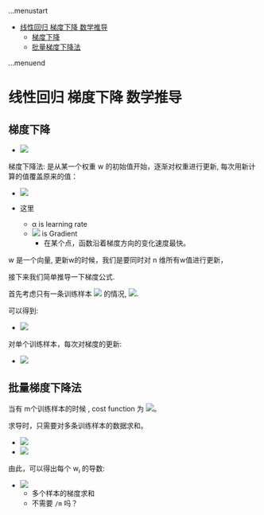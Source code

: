 ...menustart

- [线性回归 梯度下降 数学推导](#e28d21841f0baf693d9bd91107d5dfd9)
    - [梯度下降](#b1f126ef3b67138c7e19176b361e6857)
    - [批量梯度下降法](#94dde0a8dbe1f4313139f9952c5c55f5)

...menuend


<h2 id="e28d21841f0baf693d9bd91107d5dfd9"></h2>


# 线性回归 梯度下降 数学推导

<h2 id="b1f126ef3b67138c7e19176b361e6857"></h2>


## 梯度下降

- ![](https://juejin.im/equation?tex=f(%5Cboldsymbol%7Bx_i%7D)%20%3D%20%5Cboldsymbol%7Bw%7D%5ET%20%5Cboldsymbol%7Bx_i%7D)

梯度下降法: 是从某一个权重 w 的初始值开始，逐渐对权重进行更新, 每次用新计算的值覆盖原来的值： 

- ![](https://juejin.im/equation?tex=w_j%20%3A%3D%20w_j%20-%20%5Calpha%20%5Cfrac%20%5Cpartial%20%7B%5Cpartial%7Bw_j%7D%7DJ(%5Cboldsymbol%7Bw%7D))

- 这里
    - α is learning rate
    - ![](https://juejin.im/equation?tex=%5Cfrac%20%5Cpartial%20%7B%5Cpartial%7Bw_j%7D%7DJ(%5Cboldsymbol%7Bw%7D)) is Gradient
        - 在某个点，函数沿着梯度方向的变化速度最快。

w 是一个向量, 更新w的时候，我们是要同时对 n 维所有w值进行更新，

接下来我们简单推导一下梯度公式.

首先考虑只有一条训练样本 ![](https://juejin.im/equation?tex=(%5Cboldsymbol%7Bx_i%7D%2C%20y_j))  的情况, ![](https://juejin.im/equation?tex=J(w)%3D%5Cfrac%7B1%7D%7B2%7D(f(%5Cboldsymbol%7Bx_i%7D)-y_i)%5E2).

可以得到:

- ![](https://juejin.im/equation?tex=%5Cbegin%7Baligned%7D%0A%5Cfrac%20%5Cpartial%20%7B%5Cpartial%20w_j%7DJ(%5Cboldsymbol%7Bw%7D)%20%26%20%3D%20%5Cfrac%20%5Cpartial%20%7B%5Cpartial%20w_j%7D%20%5Cfrac%20%2012(f(%5Cboldsymbol%7Bx_i%7D)-y_i)%5E2%5C%5C%0A%26%20%3D%202%20%5Ccdot%5Cfrac%2012(f(%5Cboldsymbol%7Bx_i%7D)-y_i)%5Ccdot%20%5Cfrac%20%5Cpartial%20%7B%5Cpartial%20w_j%7D%20%20(f(%5Cboldsymbol%7Bx_i%7D)-y_i)%20%5C%5C%0A%26%20%3D%20(f(%5Cboldsymbol%7Bx_i%7D)-y_i)%5Ccdot%20%5Cfrac%20%5Cpartial%20%7B%5Cpartial%20w_j%7D(%5Csum%5En_%7Bj%3D0%7D%20w_jx_%7Bi%2Cj%7D-y_i)%20%5C%5C%0A%26%20%3D%20(f(%5Cboldsymbol%7Bx_i%7D)-y_i)%20x_%7Bi%2Cj%7D%0A%5Cend%7Baligned%7D)


对单个训练样本，每次对梯度的更新:

- ![](https://juejin.im/equation?tex=w_j%20%3A%3D%20w_j%20-%20%5Calpha%20(f(%5Cboldsymbol%7Bx_i%7D)-y_i)%20x_%7Bi%2Cj%7D)


<h2 id="94dde0a8dbe1f4313139f9952c5c55f5"></h2>


## 批量梯度下降法

当有 m个训练样本的时候 , cost function 为 ![](https://juejin.im/equation?tex=J(%5Cboldsymbol%7Bw%7D)%20%3D%20%5Cfrac%7B1%7D%7B2%7D%5Csum_%7Bi%3D1%7D%5Em(f(%5Cboldsymbol%7Bx_i%7D)%20-%20y_i)%5E2)。 

求导时，只需要对多条训练样本的数据求和。

- ![](https://juejin.im/equation?tex=J(%5Cboldsymbol%7Bw%7D)%20%3D%20%5Cfrac%7B1%7D%7B2%7D%20%5Clbrace%20(f(%5Cboldsymbol%7Bx_1%7D)%20-%20y_i)%5E2%20%2B%20%5Ccdots%20%2B%20(f(%5Cboldsymbol%7Bx_m%7D)%20-%20y_m)%5E2%20%5Crbrace)
- ![](https://juejin.im/equation?tex=%5Cbegin%7Baligned%7D%0A%5Cfrac%20%5Cpartial%20%7B%5Cpartial%20w_j%7DJ(w)%20%26%20%3D%20%5Cfrac%20%5Cpartial%20%7B%5Cpartial%20w_j%7D%20%5Cfrac%20%2012%5Clbrace%20(f(%5Cboldsymbol%7Bx_1%7D)%20-%20y_i)%5E2%20%2B%20%5Ccdots%20%2B%20(f(%5Cboldsymbol%7Bx_m%7D)%20-%20y_m)%5E2%20%5Crbrace%5C%5C%0A%26%20%3D%202%20%5Ccdot%5Cfrac%2012(f(%5Cboldsymbol%7Bx_1%7D)-y_1)%5Ccdot%20%5Cfrac%20%5Cpartial%20%7B%5Cpartial%20w_j%7D%20%20(f(%5Cboldsymbol%7Bx_1%7D)-y_1)%20%2B%20%5Ccdots%5C%5C%0A%26%20%3D%20(f(%5Cboldsymbol%7Bx_1%7D)-y_1)%5Ccdot%20%5Cfrac%20%5Cpartial%20%7B%5Cpartial%20w_j%7D(%5Csum%5En_%7Bj%3D0%7D%20w_jx_%7B1%2Cj%7D-y_1)%20%2B%20%5Ccdots%20%5C%5C%0A%26%20%3D%20(f(%5Cboldsymbol%7Bx_1%7D)-y_1)%20x_%7B1%2Cj%7D%20%2B%20%5Ccdots%20%5C%5C%0A%26%20%3D%20%5Csum_%7Bi%3D1%7D%5Em(f(%5Cboldsymbol%7Bx_i%7D)%20-%20y_i)x_%7Bi%2Cj%7D%0A%5Cend%7Baligned%7D)

由此，可以得出每个 wⱼ 的导数:

- ![](https://juejin.im/equation?tex=w_j%20%3A%3D%20w_j%20-%20%5Calpha%20%5Csum%5Em_%7Bi%3D1%7D(f(%5Cboldsymbol%7Bx_%7Bi%7D%7D)-y_i)x_%7Bi%2Cj%7D)
    - 多个样本的梯度求和
    - 不需要 `/m` 吗？




